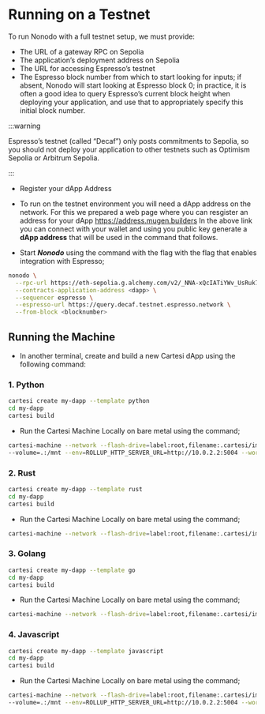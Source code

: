 # Running on a Testnet

To run Nonodo with a full testnet setup, we must provide:

- The URL of a gateway RPC on Sepolia
- The application’s deployment address on Sepolia
- The URL for accessing Espresso’s testnet
- The Espresso block number from which to start looking for inputs; if absent, Nonodo will start looking at Espresso block 0; in practice, it is often a good idea to query Espresso’s current block height when deploying your application, and use that to appropriately specify this initial block number.

:::warning

Espresso’s testnet (called “Decaf”) only posts commitments to Sepolia, so you should not deploy your application to other testnets such as Optimism Sepolia or Arbitrum Sepolia.

:::

- Register your dApp Address

- To run on the testnet environment you will need a dApp address on the network. For this we prepared a web page where you can resgister an address for your dApp
  https://address.mugen.builders
  In the above link you can connect with your wallet and using you public key generate a **dApp address** that will be used in the command that follows.

- Start **_Nonodo_** using the command with the flag with the flag that enables integration with Espresso;

```bash
nonodo \
  --rpc-url https://eth-sepolia.g.alchemy.com/v2/_NNA-xQcIATiYWv_UsRuk7BGLmrbxcvM \
  --contracts-application-address <dapp> \
  --sequencer espresso \
  --espresso-url https://query.decaf.testnet.espresso.network \
  --from-block <blocknumber>
```

## Running the Machine

- In another terminal, create and build a new Cartesi dApp using the following command:

### 1. **Python**

```bash
cartesi create my-dapp --template python
cd my-dapp
cartesi build
```

- Run the Cartesi Machine Locally on bare metal using the command;

```bash
cartesi-machine --network --flash-drive=label:root,filename:.cartesi/image.ext2 \
--volume=.:/mnt --env=ROLLUP_HTTP_SERVER_URL=http://10.0.2.2:5004 --workdir=/mnt -- python dapp.py
```

### 2. **Rust**

```bash
cartesi create my-dapp --template rust
cd my-dapp
cartesi build
```

- Run the Cartesi Machine Locally on bare metal using the command;

```bash
cartesi-machine --network --flash-drive=label:root,filename:.cartesi/image.ext2 --env=ROLLUP_HTTP_SERVER_URL=http://10.0.2.2:5004 -- /opt/cartesi/dapp/dapp
```

### 3. **Golang**

```bash
cartesi create my-dapp --template go
cd my-dapp
cartesi build
```

- Run the Cartesi Machine Locally on bare metal using the command;

```bash
cartesi-machine --network --flash-drive=label:root,filename:.cartesi/image.ext2 --env=ROLLUP_HTTP_SERVER_URL=http://10.0.2.2:5004 -- /opt/cartesi/dapp/dapp
```

### 4. **Javascript**

```bash
cartesi create my-dapp --template javascript
cd my-dapp
cartesi build
```

- Run the Cartesi Machine Locally on bare metal using the command;

```bash
cartesi-machine --network --flash-drive=label:root,filename:.cartesi/image.ext2 \
--volume=.:/mnt --env=ROLLUP_HTTP_SERVER_URL=http://10.0.2.2:5004 --workdir=/opt/cartesi/dapp -- node index
```

